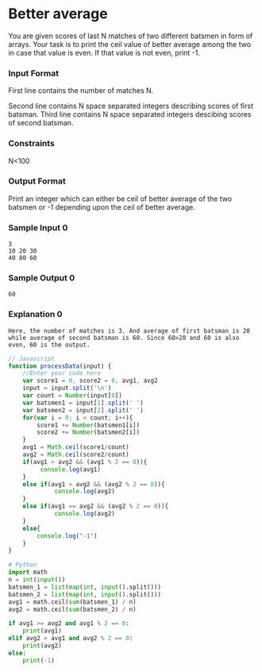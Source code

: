 # Better average

You are given scores of last N matches of two different batsmen in form of arrays. Your task is to print the ceil value of better average among the two in case that value is even. If that value is not even, print -1.

### Input Format

First line contains the number of matches N.

Second line contains N space separated integers describing scores of first batsman. Third line contains N space separated integers descibing scores of second batsman.

### Constraints

N<100

### Output Format

Print an integer which can either be ceil of better average of the two batsmen or -1 depending upon the ceil of better average.

### Sample Input 0
```
3
10 20 30
40 80 60
```
### Sample Output 0
```
60
```
### Explanation 0
```
Here, the number of matches is 3. And average of first batsman is 20 while average of second batsman is 60. Since 60>20 and 60 is also even, 60 is the output. 
```

```javascript
// Javascript
function processData(input) {
    //Enter your code here
    var score1 = 0, score2 = 0, avg1, avg2
    input = input.split('\n')
    var count = Number(input[0])
    var batsmen1 = input[1].split(' ')
    var batsmen2 = input[2].split(' ')
    for(var i = 0; i < count; i++){
        score1 += Number(batsmen1[i])
        score2 += Number(batsmen2[i])
    }
    avg1 = Math.ceil(score1/count)
    avg2 = Math.ceil(score2/count)
    if(avg1 > avg2 && (avg1 % 2 == 0)){
         console.log(avg1)
    }
    else if(avg1 < avg2 && (avg2 % 2 == 0)){
             console.log(avg2)
    }
    else if(avg1 == avg2 && (avg2 % 2 == 0)){
             console.log(avg2)
    }
    else{
        console.log("-1")
    }  
} 
```

```python
# Python
import math
n = int(input())
batsmen_1 = list(map(int, input().split()))
batsmen_2 = list(map(int, input().split()))
avg1 = math.ceil(sum(batsmen_1) / n)
avg2 = math.ceil(sum(batsmen_2) / n)

if avg1 >= avg2 and avg1 % 2 == 0:
    print(avg1)
elif avg2 > avg1 and avg2 % 2 == 0:
    print(avg2)
else:
    print(-1)
```